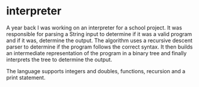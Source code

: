 # interpreter
A year back I was working on an interpreter for a school project. It was responsible for parsing a String input 
to determine if it was a valid program and if it was, determine the output. The algorithm uses a recursive descent 
parser to determine if the program follows the correct syntax. It then builds an intermediate representation of 
the program in a binary tree and finally interprets the tree to determine the output.

The language supports integers and doubles, functions, recursion and a print statement.
